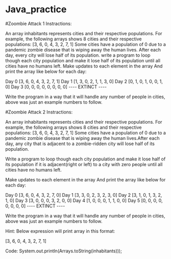 # Java_practice

#Zoombie Attack 1 Instractions:

An array inhabitants represents cities and their respective populations. For example, the following arrays shows 8 cities and their respective populations:
[3, 6, 0, 4, 3, 2, 7, 1]
Some cities have a population of 0 due to a pandemic zombie disease that is wiping away the human lives. After each day, every city will lose half of its population.
write a program to loop though each city population and make it lose half of its population until all cities have no humans left. Make updates to each element in the array And print the array like below for each day:

Day 0 [3, 6, 0, 4, 3, 2, 7, 1]
Day 1 [1, 3, 0, 2, 1, 1, 3, 0]
Day 2 [0, 1, 0, 1, 0, 0, 1, 0]
Day 3 [0, 0, 0, 0, 0, 0, 0, 0]
---- EXTINCT ----

Write the program in a way that it will handle any number of people in cities, above was just an example numbers to follow.


#Zoombie Attack 2 Instractions:

An array inhabitants represents cities and their respective populations. For example, the following arrays shows 8 cities and their respective populations:
[3, 6, 0, 4, 3, 2, 7, 1]
Some cities have a population of 0 due to a pandemic zombie disease that is wiping away the human lives.After each day, any city that is adjacent to a zombie-ridden city will lose half of its population.

Write a program to loop though each city population and make it lose half of its population if it is adjacent(right or left) to a city with zero people until all cities have no humans left.

 Make updates to each element in the array And print the array like below for each day:

Day 0 [3, 6, 0, 4, 3, 2, 7, 0]
Day 1 [3, 3, 0, 2, 3, 2, 3, 0]
Day 2 [3, 1, 0, 1, 3, 2, 1, 0]
Day 3 [3, 0, 0, 0, 3, 2, 0, 0]
Day 4 [1, 0, 0, 0, 1, 1, 0, 0]
Day 5 [0, 0, 0, 0, 0, 0, 0, 0]
---- EXTINCT ----

Write the program in a way that it will handle any number of people in cities, above was just an example numbers to follow.

Hint: 
Below expression will print array in this format:

[3, 6, 0, 4, 3, 2, 7, 1]

Code:
System.out.println(Arrays.toString(inhabitants)));
